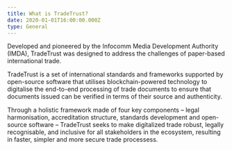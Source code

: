 ```yaml
---
title: What is TradeTrust?
date: 2020-01-01T16:00:00.000Z
type: General
---
```

Developed and pioneered by the Infocomm Media Development Authority (IMDA), TradeTrust was designed to address the challenges of paper-based international trade. 

TradeTrust is a set of international standards and frameworks supported by open-source software that utilises blockchain-powered technology to digitalise the end-to-end processing of trade documents to ensure that documents issued can be verified in terms of their source and authenticity. 

Through a holistic framework made of four key components – legal harmonisation, accreditation structure, standards development and open-source software – TradeTrust seeks to make digitalized trade robust, legally recognisable, and inclusive for all stakeholders in the ecosystem, resulting in faster, simpler and more secure trade processess.